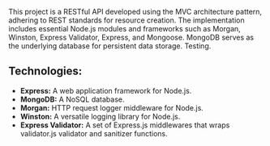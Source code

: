 This project is a RESTful API developed using the MVC architecture pattern, adhering to REST standards for resource creation. The implementation includes essential Node.js modules and frameworks such as Morgan, Winston, Express Validator, Express, and Mongoose. MongoDB serves as the underlying database for persistent data storage. Testing.

<h2>Technologies:</h2> 
    <ul>
        <li><strong>Express:</strong> A web application framework for Node.js.</li>
        <li><strong>MongoDB:</strong> A NoSQL database.</li>
        <li><strong>Morgan:</strong> HTTP request logger middleware for Node.js.</li>
        <li><strong>Winston:</strong> A versatile logging library for Node.js.</li>
        <li><strong>Express Validator:</strong> A set of Express.js middlewares that wraps validator.js validator and sanitizer functions.</li>
    </ul>
